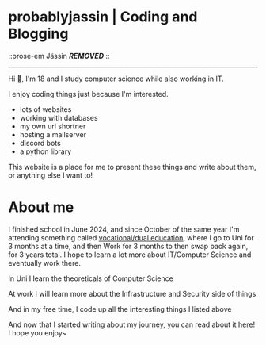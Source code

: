 # probablyjassin | Coding and Blogging

::prose-em
Jässin ***REMOVED***
::

---

Hi 👋, I'm 18 and I study computer science while also working in IT.

I enjoy coding things just because I'm interested.

- lots of websites
- working with databases
- my own url shortner
- hosting a mailserver
- discord bots
- a python library

This website is a place for me to present these things and write about them, or anything else I want to!

# About me

I finished school in June 2024, and since October of the same year I'm attending something called [vocational/dual education](https://en.wikipedia.org/wiki/Vocational_education), where I go to Uni for 3 months at a time, and then Work for 3 months to then swap back again, for 3 years total. I hope to learn a lot more about IT/Computer Science and eventually work there.

In Uni I learn the theoreticals of Computer Science

At work I will learn more about the Infrastructure and Security side of things

And in my free time, I code up all the interesting things I listed above

And now that I started writing about my journey, you can read about it [here](/blog)! I hope you enjoy\~
